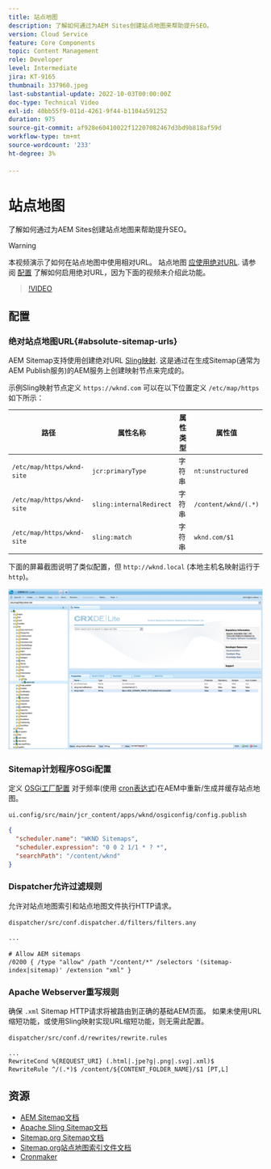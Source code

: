 ```yaml
---
title: 站点地图
description: 了解如何通过为AEM Sites创建站点地图来帮助提升SEO。
version: Cloud Service
feature: Core Components
topic: Content Management
role: Developer
level: Intermediate
jira: KT-9165
thumbnail: 337960.jpeg
last-substantial-update: 2022-10-03T00:00:00Z
doc-type: Technical Video
exl-id: 40bb55f9-011d-4261-9f44-b1104a591252
duration: 975
source-git-commit: af928e60410022f12207082467d3bd9b818af59d
workflow-type: tm+mt
source-wordcount: '233'
ht-degree: 3%

---
```


# 站点地图

了解如何通过为AEM Sites创建站点地图来帮助提升SEO。

>[!WARNING]
>
>本视频演示了如何在站点地图中使用相对URL。 站点地图 [应使用绝对URL](https://sitemaps.org/protocol.html). 请参阅 [配置](#absolute-sitemap-urls) 了解如何启用绝对URL，因为下面的视频未介绍此功能。

>[!VIDEO](https://video.tv.adobe.com/v/337960?quality=12&learn=on)

## 配置

### 绝对站点地图URL{#absolute-sitemap-urls}

AEM Sitemap支持使用创建绝对URL [Sling映射](https://sling.apache.org/documentation/the-sling-engine/mappings-for-resource-resolution.html). 这是通过在生成Sitemap(通常为AEM Publish服务)的AEM服务上创建映射节点来完成的。

示例Sling映射节点定义 `https://wknd.com` 可以在以下位置定义 `/etc/map/https` 如下所示：

| 路径 | 属性名称 | 属性类型 | 属性值 |
|------|----------|---------------|-------|
| `/etc/map/https/wknd-site` | `jcr:primaryType` | 字符串 | `nt:unstructured` |
| `/etc/map/https/wknd-site` | `sling:internalRedirect` | 字符串 | `/content/wknd/(.*)` |
| `/etc/map/https/wknd-site` | `sling:match` | 字符串 | `wknd.com/$1` |

下面的屏幕截图说明了类似配置，但 `http://wknd.local` (本地主机名映射运行于 `http`)。

![站点地图绝对URL配置](../assets/sitemaps/sitemaps-absolute-urls.jpg)


### Sitemap计划程序OSGi配置

定义 [OSGi工厂配置](http://localhost:4502/system/console/configMgr/org.apache.sling.sitemap.impl.SitemapScheduler) 对于频率(使用 [cron表达式](http://www.cronmaker.com/))在AEM中重新/生成并缓存站点地图。

`ui.config/src/main/jcr_content/apps/wknd/osgiconfig/config.publish`

```json
{
  "scheduler.name": "WKND Sitemaps",
  "scheduler.expression": "0 0 2 1/1 * ? *",
  "searchPath": "/content/wknd"
}
```

### Dispatcher允许过滤规则

允许对站点地图索引和站点地图文件执行HTTP请求。

`dispatcher/src/conf.dispatcher.d/filters/filters.any`

```
...

# Allow AEM sitemaps
/0200 { /type "allow" /path "/content/*" /selectors '(sitemap-index|sitemap)' /extension "xml" }
```

### Apache Webserver重写规则

确保 `.xml` Sitemap HTTP请求将被路由到正确的基础AEM页面。 如果未使用URL缩短功能，或使用Sling映射实现URL缩短功能，则无需此配置。

`dispatcher/src/conf.d/rewrites/rewrite.rules`

```
...
RewriteCond %{REQUEST_URI} (.html|.jpe?g|.png|.svg|.xml)$
RewriteRule ^/(.*)$ /content/${CONTENT_FOLDER_NAME}/$1 [PT,L]
```

## 资源

+ [AEM Sitemap文档](https://experienceleague.adobe.com/docs/experience-manager-cloud-service/content/overview/seo-and-url-management.html?lang=en)
+ [Apache Sling Sitemap文档](https://github.com/apache/sling-org-apache-sling-sitemap#readme)
+ [Sitemap.org Sitemap文档](https://www.sitemaps.org/protocol.html)
+ [Sitemap.org站点地图索引文件文档](https://www.sitemaps.org/protocol.html#index)
+ [Cronmaker](http://www.cronmaker.com/)